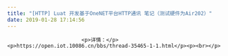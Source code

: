 ```yaml
---
title: "[HTTP] Luat 开发基于OneNET平台HTTP通讯 笔记（测试硬件为Air202）"
date: 2019-01-28 17:14:56
---
```



                            <p>详情：</p><p>https://open.iot.10086.cn/bbs/thread-35465-1-1.html</p><p><br></p>
